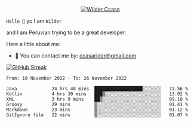 <p align="center">
  <a href="https://github.com/Call4han"><img src="https://images2.alphacoders.com/505/505544.jpg" alt="Wilder Ccasa" /></a>
</p>


`Hello 👋`
yo I am `Wilder`

and I am Peruvian trying to be a great developer.






Here a little about me:
- 📝 You can contact me by: ccasarider@gmail.com


[![GitHub Streak](http://github-readme-streak-stats.herokuapp.com?user=Callahan&theme=dark&date_format=j%2Fn%5B%2FY%5D&background=201E1E&border=867815&stroke=E0E0E0&ring=268586&fire=DD401D&currStreakNum=ADDD8E&sideNums=76CBD5AA&currStreakLabel=6DBADD&sideLabels=6DBADD&dates=D0D0D0)](https://git.io/streak-stats)
<!--START_SECTION:waka-->

```text
From: 19 November 2022 - To: 26 November 2022

Java             24 hrs 48 mins  ██████████████████░░░░░░░   71.56 %
Kotlin           4 hrs 30 mins   ███▒░░░░░░░░░░░░░░░░░░░░░   13.02 %
XML              3 hrs 9 mins    ██▒░░░░░░░░░░░░░░░░░░░░░░   09.10 %
Groovy           29 mins         ▒░░░░░░░░░░░░░░░░░░░░░░░░   01.41 %
Markdown         23 mins         ▒░░░░░░░░░░░░░░░░░░░░░░░░   01.12 %
GitIgnore file   22 mins         ▒░░░░░░░░░░░░░░░░░░░░░░░░   01.07 %
```

<!--END_SECTION:waka-->








